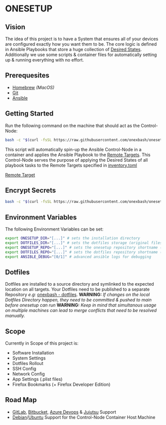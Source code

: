 # ONESETUP

## Vision
The idea of this project is to have a System that ensures all of your devices are configured exactly how you want them to be.
The core logic is defined in Ansible Playbooks that store a huge collection of [Desired States](https://www.puppeteers.net/learn/understanding-infrastructure-as-code-iac/#headline-133-5156).
Additionally we use some scripts & container files for automatically setting up & running everything with no effort.

## Prerequesites
- [Homebrew](https://brew.sh/) *(MacOS)*
- [Git](https://git-scm.com/downloads)
- [Ansible](https://docs.ansible.com/ansible/latest/installation_guide/intro_installation.html)

## Getting Started
Run the following command on the machine that should act as the Control-Node:
```bash
bash -c "$(curl -fsSL https://raw.githubusercontent.com/onexbash/onesetup/main/scripts/onesetup.sh)"
```
This script will automatically spin-up the Ansible Control-Node in a container and applies the Ansible Playbook to the [Remote Targets](https://docs.ansible.com/ansible/latest/playbook_guide/playbooks_environment.html).
This Control-Node serves the purpose of applying the Desired States of all playbook tasks to the Remote Targets specified in [inventory.toml](./inventory.toml)

[Remote Target](https://docs.ansible.com/ansible/latest/playbook_guide/playbooks_environment.html)

## Encrypt Secrets
```bash
bash -c "$(curl -fsSL https://raw.githubusercontent.com/onexbash/onesetup/main/scripts/encrypt.sh)"
```


## Environment Variables
The following Environment Variables can be set:
```bash
export ONESETUP_DIR="[...]" # sets the installation directory
export DOTFILES_DIR="[...]" # sets the dotfiles storage (original files that are later symlinked)
export ONESETUP_REPO="[...]" # sets the onesetup repository shortname (e.g: onexbash/onesetup)
export DOTFILES_REPO="[...]" # sets the dotfiles repository shortname (e.g: onexbash/dotfiles)
export ANSIBLE_DEBUG="[0/1]" # advanced ansible logs for debugging
```

## Dotfiles
Dotfiles are installed to a source directory and symlinked to the expected location on all targets.
Your Dotfiles need to be published to a separate Repository *e.g:* [onexbash - dotfiles](https://github.com/onexbash/dotfiles).
**WARNING:** *If changes on the local Dotfiles Directory happen, they need to be committed & pushed to main before onesetup can run*
**WARNING:** *Keep in mind that simultanous usage on multiple machines can lead to merge conflicts that need to be resolved manually.*

## Scope
Currently in Scope of this project is:
- Software Installation
- System Settings
- Dotfiles Rollout
- SSH Config
- Network Config
- App Settings (.plist files)
- Firefox Bookmarks (+ Firefox Developer Edition)


## Road Map
- [GitLab](https://gitlab.com), [Bitbucket](https://bitbucket.org), [Azure Devops](https://azure.microsoft.com/de-de/products/devops/) & [Jujutsu](https://github.com/jj-vcs/jj) Support
- [Debian](https://www.debian.org)/[Ubuntu](https://ubuntu.com) Support for the Control-Node Container Host Machine
